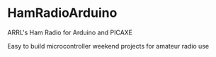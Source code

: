 # HamRadioArduino
ARRL's Ham Radio for Arduino and PICAXE

Easy to build microcontroller weekend projects for amateur radio use
